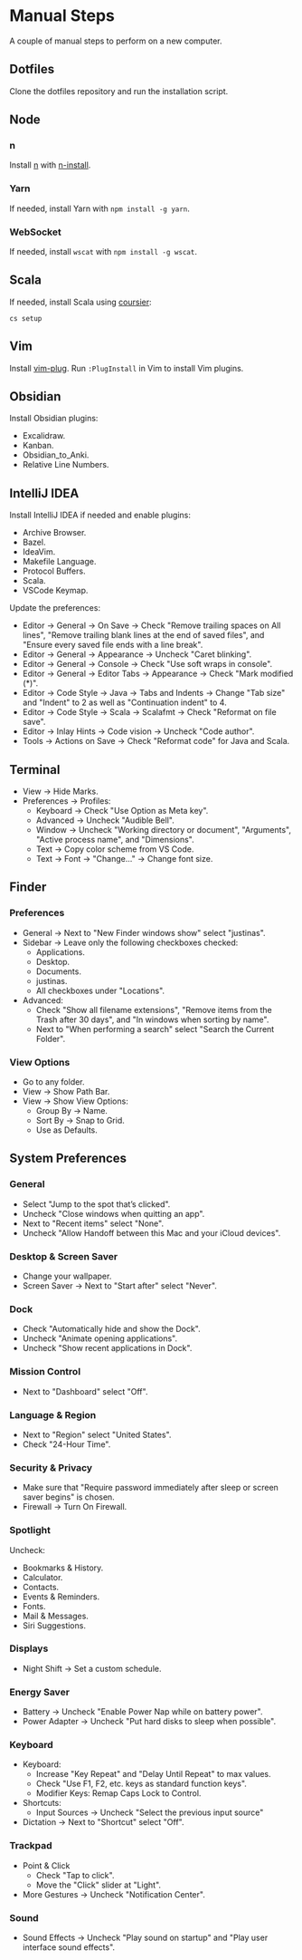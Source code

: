 # Manual Steps

A couple of manual steps to perform on a new computer.

## Dotfiles

Clone the dotfiles repository and run the installation script.

## Node

### n

Install [n](https://github.com/tj/n) with [n-install](http://git.io/n-install-repo).

### Yarn

If needed, install Yarn with `npm install -g yarn`.

### WebSocket

If needed, install `wscat` with `npm install -g wscat`.

## Scala

If needed, install Scala using [coursier](https://get-coursier.io/):

```shell
cs setup
```

## Vim

Install [vim-plug](https://github.com/junegunn/vim-plug). Run `:PlugInstall` in
Vim to install Vim plugins.

## Obsidian

Install Obsidian plugins:

* Excalidraw.
* Kanban.
* Obsidian_to_Anki.
* Relative Line Numbers.

## IntelliJ IDEA

Install IntelliJ IDEA if needed and enable plugins:

* Archive Browser.
* Bazel.
* IdeaVim.
* Makefile Language.
* Protocol Buffers.
* Scala.
* VSCode Keymap.

Update the preferences:

* Editor -> General -> On Save -> Check "Remove trailing spaces on All lines",
  "Remove trailing blank lines at the end of saved files", and "Ensure every
  saved file ends with a line break".
* Editor -> General -> Appearance -> Uncheck "Caret blinking".
* Editor -> General -> Console -> Check "Use soft wraps in console".
* Editor -> General -> Editor Tabs -> Appearance -> Check "Mark modified (*)".
* Editor -> Code Style -> Java -> Tabs and Indents -> Change "Tab size" and
  "Indent" to 2 as well as "Continuation indent" to 4.
* Editor -> Code Style -> Scala -> Scalafmt -> Check "Reformat on file save".
* Editor -> Inlay Hints -> Code vision -> Uncheck "Code author".
* Tools -> Actions on Save -> Check "Reformat code" for Java and Scala.

## Terminal

* View -> Hide Marks.
* Preferences -> Profiles:
    * Keyboard -> Check "Use Option as Meta key".
    * Advanced -> Uncheck "Audible Bell".
    * Window -> Uncheck "Working directory or document", "Arguments",
      "Active process name", and "Dimensions".
    * Text -> Copy color scheme from VS Code.
    * Text -> Font -> "Change..." -> Change font size.

## Finder

### Preferences

* General -> Next to "New Finder windows show" select "justinas".
* Sidebar -> Leave only the following checkboxes checked:
    * Applications.
    * Desktop.
    * Documents.
    * justinas.
    * All checkboxes under "Locations".
* Advanced:
    * Check "Show all filename extensions", "Remove items from the Trash after
      30 days", and "In windows when sorting by name".
    * Next to "When performing a search" select "Search the Current Folder".

### View Options

* Go to any folder.
* View -> Show Path Bar.
* View -> Show View Options:
    * Group By -> Name.
    * Sort By -> Snap to Grid.
    * Use as Defaults.

## System Preferences

### General

* Select "Jump to the spot that’s clicked".
* Uncheck "Close windows when quitting an app".
* Next to "Recent items" select "None".
* Uncheck "Allow Handoff between this Mac and your iCloud devices".

### Desktop & Screen Saver

* Change your wallpaper.
* Screen Saver -> Next to "Start after" select "Never".

### Dock

* Check "Automatically hide and show the Dock".
* Uncheck "Animate opening applications".
* Uncheck "Show recent applications in Dock".

### Mission Control

* Next to "Dashboard" select "Off".

### Language & Region

* Next to "Region" select "United States".
* Check "24-Hour Time".

### Security & Privacy

* Make sure that "Require password immediately after sleep or screen saver
  begins" is chosen.
* Firewall -> Turn On Firewall.

### Spotlight

Uncheck:

* Bookmarks & History.
* Calculator.
* Contacts.
* Events & Reminders.
* Fonts.
* Mail & Messages.
* Siri Suggestions.

### Displays

* Night Shift -> Set a custom schedule.

### Energy Saver

* Battery -> Uncheck "Enable Power Nap while on battery power".
* Power Adapter -> Uncheck "Put hard disks to sleep when possible".

### Keyboard

* Keyboard:
    * Increase "Key Repeat" and "Delay Until Repeat" to max values.
    * Check "Use F1, F2, etc. keys as standard function keys".
    * Modifier Keys: Remap Caps Lock to Control.
* Shortcuts:
    * Input Sources -> Uncheck "Select the previous input source"
* Dictation -> Next to "Shortcut" select "Off".

### Trackpad

* Point & Click
    * Check "Tap to click".
    * Move the "Click" slider at "Light".
* More Gestures -> Uncheck "Notification Center".

### Sound

* Sound Effects -> Uncheck "Play sound on startup" and "Play user interface sound
  effects".
